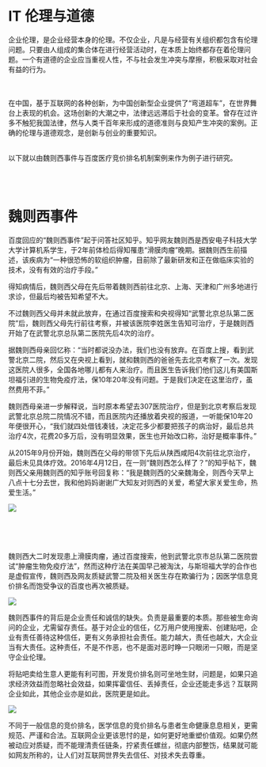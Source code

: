 # IT 伦理与道德

企业伦理，是企业经营本身的伦理。不仅企业，凡是与经营有关组织都包含有伦理问题。只要由人组成的集合体在进行经营活动时，在本质上始终都存在着伦理问题。一个有道德的企业应当重视人性，不与社会发生冲突与摩擦，积极采取对社会有益的行为。  
<br><br>

在中国，基于互联网的各种创新，为中国创新型企业提供了“弯道超车”，在世界舞台上表现的机会。这场创新的大潮之中，法律远远滞后于社会的变革。曾存在过许多不触犯我国法律，然与人类千百年来形成的道德准则与良知产生冲突的案例。正确的伦理与道德观念，是创新与创业的重要知识。 

<br>  
以下就以由魏则西事件与百度医疗竞价排名机制案例来作为例子进行研究。

<br><br>  
# 魏则西事件

百度回应的“魏则西事件”起于问答社区知乎。知乎网友魏则西是西安电子科技大学大学计算机系学生，于2年前体检后得知罹患“滑膜肉瘤”晚期。据魏则西生前描述，该疾病为“一种很恐怖的软组织肿瘤，目前除了最新研发和正在做临床实验的技术，没有有效的治疗手段。”

得知病情后，魏则西父母在先后带着魏则西前往北京、上海、天津和广州多地进行求诊，但最后均被告知希望不大。

不过魏则西父母并未就此放弃，在通过百度搜索和央视得知“武警北京总队第二医院”后，魏则西父母先行前往考察，并被该医院李姓医生告知可治疗，于是魏则西开始了在武警北京总队第二医院先后4次的治疗。

据魏则西母亲回忆称：“当时都说没办法，我们也没有放弃。在百度上搜，看到武警北京二院，然后又在央视上看到，就和魏则西的爸爸先去北京考察了一次。发现这医院人很多，全国各地哪儿都有人来治疗。而且医生告诉我们他们这儿有美国斯坦福引进的生物免疫疗法，保10年20年没有问题。于是我们决定在这里治疗，虽然费用不菲。”

魏则西母亲进一步解释说，当时原本希望去307医院治疗，但是到北京考察后发现武警北京总院二院情况不错，而且医院内还播放着央视的报道，一听能保10年20年便很开心，“我们就四处借钱凑钱，决定花多少都要把孩子的病治好，最后总共治疗4次，花费20多万后，没有明显效果，医生也开始改口称，治好是概率事件。”

从2015年9月份开始，魏则西在父母的带领下先后从陕西咸阳4次前往北京治疗，最后未见具体疗效。2016年4月12日，在一则“魏则西怎么样了？”的知乎帖下，魏则西父亲用魏则西的知乎账号回复称：“我是魏则西的父亲魏海全，则西今天早上八点十七分去世，我和他妈妈谢谢广大知友对则西的关爱，希望大家关爱生命，热爱生活。”

![](http://p2.ifengimg.com/a/2016_19/16416c78e7f4a83_size57_w540_h351.jpg)

<br><br><br>

魏则西大二时发现患上滑膜肉瘤，通过百度搜索，他到武警北京市总队第二医院尝试“肿瘤生物免疫疗法”，然而这种疗法在美国早己被淘汰，与斯坦福大学的合作也是虚假宣传，魏则西及网友质疑武警二院及相关医生存在欺骗行为；因医学信息竞价排名而饱受争议的百度也再次被质疑。

![](http://img.mp.itc.cn/upload/20160501/faef86d3fdba494fad07bd0041138e73_th.jpg)

魏则西事件的背后是企业责任和诚信的缺失。负责是最重要的本质。那些被生命询问的企业，尤需留存责任。基于对企业的信任，亿万用户使用搜索、创建贴吧，企业有责任善待这种信任，更有义务承担社会责任。能力越大，责任也越大，大企业当有大责任。这种责任，不是不作恶，也不是面对恶时睁一只眼闭一只眼，而是坚守企业伦理。

将贴吧卖给生意人更能有利可图，开发竞价排名则可坐地生财，问题是，如果只追求经济效益而忽略社会效益，如果挥霍信任、丢掉责任，企业还能走多远？互联网企业如此，其他企业亦是如此，医院更是如此。

![](https://www.williamlong.info/upload/4593_1.jpg)

不同于一般信息的竞价排名，医学信息的竞价排名与患者生命健康息息相关，更需规范、严谨和合法。互联网企业更该思忖的是，如何更好地重塑价值观。如果仍然被动应对质疑，而不能理清责任链条，拧紧责任螺丝，彻底内部整饬，结果就可能如网友所称的，让人们对互联网世界失去信任、对技术失去尊重。



